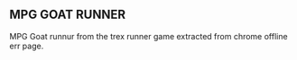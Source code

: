 ## MPG GOAT RUNNER

MPG Goat runnur from the trex runner game extracted from chrome offline err page.
